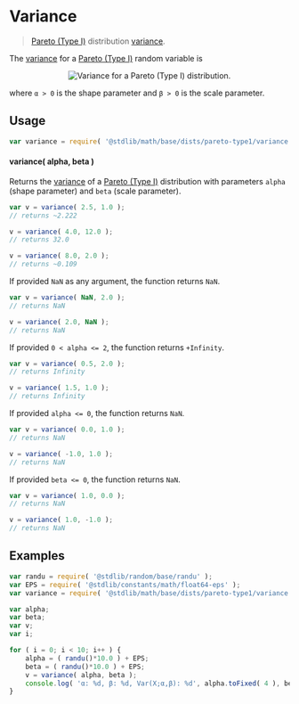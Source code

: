 # Variance

> [Pareto (Type I)][pareto-distribution] distribution [variance][variance].

<!-- Section to include introductory text. Make sure to keep an empty line after the intro `section` element and another before the `/section` close. -->

<section class="intro">

The [variance][variance] for a [Pareto (Type I)][pareto-distribution] random variable is

<!-- <equation class="equation" label="eq:pareto_type1_variance" align="center" raw="\operatorname{Var}\left( X \right) = \begin{cases} \infty & \text{for }\alpha\in(0,2] \\ \frac{\beta^2\alpha}{(\alpha-1)^2(\alpha-2)} & \text{for }\alpha>2 \end{cases}" alt="Variance for a Pareto (Type I) distribution."> -->

<div class="equation" align="center" data-raw-text="\operatorname{Var}\left( X \right) = \begin{cases} \infty &amp; \text{for }\alpha\in(0,2] \\ \frac{\beta^2\alpha}{(\alpha-1)^2(\alpha-2)} &amp; \text{for }\alpha&gt;2 \end{cases}" data-equation="eq:pareto_type1_variance">
    <img src="https://cdn.rawgit.com/stdlib-js/stdlib/6c7e930588674097b03b3201c5d368532bba6c67/lib/node_modules/@stdlib/math/base/dists/pareto-type1/variance/docs/img/equation_pareto_type1_variance.svg" alt="Variance for a Pareto (Type I) distribution.">
    <br>
</div>

<!-- </equation> -->

where `α > 0` is the shape parameter and `β > 0` is the scale parameter.

</section>

<!-- /.intro -->

<!-- Package usage documentation. -->

<section class="usage">

## Usage

```javascript
var variance = require( '@stdlib/math/base/dists/pareto-type1/variance' );
```

#### variance( alpha, beta )

Returns the [variance][variance] of a [Pareto (Type I)][pareto-distribution] distribution with parameters `alpha` (shape parameter) and `beta` (scale parameter).

```javascript
var v = variance( 2.5, 1.0 );
// returns ~2.222

v = variance( 4.0, 12.0 );
// returns 32.0

v = variance( 8.0, 2.0 );
// returns ~0.109
```

If provided `NaN` as any argument, the function returns `NaN`.

```javascript
var v = variance( NaN, 2.0 );
// returns NaN

v = variance( 2.0, NaN );
// returns NaN
```

If provided `0 < alpha <= 2`, the function returns `+Infinity`.

```javascript
var v = variance( 0.5, 2.0 );
// returns Infinity

v = variance( 1.5, 1.0 );
// returns Infinity
```

If provided `alpha <= 0`, the function returns `NaN`.

```javascript
var v = variance( 0.0, 1.0 );
// returns NaN

v = variance( -1.0, 1.0 );
// returns NaN
```

If provided `beta <= 0`, the function returns `NaN`.

```javascript
var v = variance( 1.0, 0.0 );
// returns NaN

v = variance( 1.0, -1.0 );
// returns NaN
```

</section>

<!-- /.usage -->

<!-- Package usage notes. Make sure to keep an empty line after the `section` element and another before the `/section` close. -->

<section class="notes">

</section>

<!-- /.notes -->

<!-- Package usage examples. -->

<section class="examples">

## Examples

```javascript
var randu = require( '@stdlib/random/base/randu' );
var EPS = require( '@stdlib/constants/math/float64-eps' );
var variance = require( '@stdlib/math/base/dists/pareto-type1/variance' );

var alpha;
var beta;
var v;
var i;

for ( i = 0; i < 10; i++ ) {
    alpha = ( randu()*10.0 ) + EPS;
    beta = ( randu()*10.0 ) + EPS;
    v = variance( alpha, beta );
    console.log( 'α: %d, β: %d, Var(X;α,β): %d', alpha.toFixed( 4 ), beta.toFixed( 4 ), v.toFixed( 4 ) );
}
```

</section>

<!-- /.examples -->

<!-- Section to include cited references. If references are included, add a horizontal rule *before* the section. Make sure to keep an empty line after the `section` element and another before the `/section` close. -->

<section class="references">

</section>

<!-- /.references -->

<!-- Section for all links. Make sure to keep an empty line after the `section` element and another before the `/section` close. -->

<section class="links">

[pareto-distribution]: https://en.wikipedia.org/wiki/Pareto_distribution

[variance]: https://en.wikipedia.org/wiki/Variance

</section>

<!-- /.links -->
